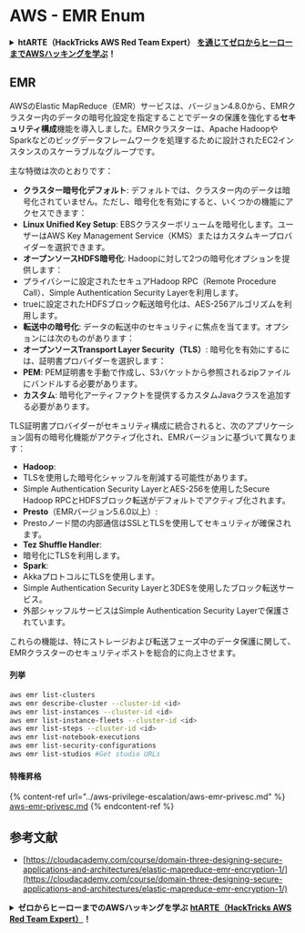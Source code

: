# AWS - EMR Enum

<details>

<summary><strong>htARTE（HackTricks AWS Red Team Expert）</strong> <a href="https://training.hacktricks.xyz/courses/arte"><strong>を通じてゼロからヒーローまでAWSハッキングを学ぶ</strong></a><strong>！</strong></summary>

HackTricksをサポートする他の方法：

* **HackTricksで企業を宣伝したい**または**HackTricksをPDFでダウンロードしたい**場合は、[**SUBSCRIPTION PLANS**](https://github.com/sponsors/carlospolop)をチェックしてください！
* [**公式PEASS＆HackTricksスワッグ**](https://peass.creator-spring.com)を入手する
* [**The PEASS Family**](https://opensea.io/collection/the-peass-family)を発見し、独占的な[**NFTs**](https://opensea.io/collection/the-peass-family)のコレクションを見つける
* **💬 [**Discordグループ**](https://discord.gg/hRep4RUj7f)または[**telegramグループ**](https://t.me/peass)に参加するか、**Twitter** 🐦 [**@hacktricks\_live**](https://twitter.com/hacktricks\_live)**をフォロー**してください。
* **HackTricks**と**HackTricks Cloud**のgithubリポジトリにPRを提出して、あなたのハッキングテクニックを共有してください。

</details>

## EMR

AWSのElastic MapReduce（EMR）サービスは、バージョン4.8.0から、EMRクラスター内のデータの暗号化設定を指定することでデータの保護を強化する**セキュリティ構成**機能を導入しました。EMRクラスターは、Apache HadoopやSparkなどのビッグデータフレームワークを処理するために設計されたEC2インスタンスのスケーラブルなグループです。

主な特徴は次のとおりです：

* **クラスター暗号化デフォルト**: デフォルトでは、クラスター内のデータは暗号化されていません。ただし、暗号化を有効にすると、いくつかの機能にアクセスできます：
* **Linux Unified Key Setup**: EBSクラスターボリュームを暗号化します。ユーザーはAWS Key Management Service（KMS）またはカスタムキープロバイダーを選択できます。
* **オープンソースHDFS暗号化**: Hadoopに対して2つの暗号化オプションを提供します：
* プライバシーに設定されたセキュアHadoop RPC（Remote Procedure Call）、Simple Authentication Security Layerを利用します。
* trueに設定されたHDFSブロック転送暗号化は、AES-256アルゴリズムを利用します。
* **転送中の暗号化**: データの転送中のセキュリティに焦点を当てます。オプションには次のものがあります：
* **オープンソースTransport Layer Security（TLS）**: 暗号化を有効にするには、証明書プロバイダーを選択します：
* **PEM**: PEM証明書を手動で作成し、S3バケットから参照されるzipファイルにバンドルする必要があります。
* **カスタム**: 暗号化アーティファクトを提供するカスタムJavaクラスを追加する必要があります。

TLS証明書プロバイダーがセキュリティ構成に統合されると、次のアプリケーション固有の暗号化機能がアクティブ化され、EMRバージョンに基づいて異なります：

* **Hadoop**:
* TLSを使用した暗号化シャッフルを削減する可能性があります。
* Simple Authentication Security LayerとAES-256を使用したSecure Hadoop RPCとHDFSブロック転送がデフォルトでアクティブ化されます。
* **Presto**（EMRバージョン5.6.0以上）:
* Prestoノード間の内部通信はSSLとTLSを使用してセキュリティが確保されます。
* **Tez Shuffle Handler**:
* 暗号化にTLSを利用します。
* **Spark**:
* AkkaプロトコルにTLSを使用します。
* Simple Authentication Security Layerと3DESを使用したブロック転送サービス。
* 外部シャッフルサービスはSimple Authentication Security Layerで保護されています。

これらの機能は、特にストレージおよび転送フェーズ中のデータ保護に関して、EMRクラスターのセキュリティポストを総合的に向上させます。

#### 列挙
```bash
aws emr list-clusters
aws emr describe-cluster --cluster-id <id>
aws emr list-instances --cluster-id <id>
aws emr list-instance-fleets --cluster-id <id>
aws emr list-steps --cluster-id <id>
aws emr list-notebook-executions
aws emr list-security-configurations
aws emr list-studios #Get studio URLs
```
#### 特権昇格

{% content-ref url="../aws-privilege-escalation/aws-emr-privesc.md" %}
[aws-emr-privesc.md](../aws-privilege-escalation/aws-emr-privesc.md)
{% endcontent-ref %}

## 参考文献

* [https://cloudacademy.com/course/domain-three-designing-secure-applications-and-architectures/elastic-mapreduce-emr-encryption-1/](https://cloudacademy.com/course/domain-three-designing-secure-applications-and-architectures/elastic-mapreduce-emr-encryption-1/)

<details>

<summary><strong>ゼロからヒーローまでのAWSハッキングを学ぶ</strong> <a href="https://training.hacktricks.xyz/courses/arte"><strong>htARTE（HackTricks AWS Red Team Expert）</strong></a><strong>！</strong></summary>

HackTricksをサポートする他の方法:

* **HackTricksで企業を宣伝したい**または**HackTricksをPDFでダウンロードしたい**場合は、[**SUBSCRIPTION PLANS**](https://github.com/sponsors/carlospolop)をチェックしてください！
* [**公式PEASS＆HackTricksスウォッグ**](https://peass.creator-spring.com)を入手する
* [**The PEASS Family**](https://opensea.io/collection/the-peass-family)を発見し、独占的な[**NFTs**](https://opensea.io/collection/the-peass-family)のコレクションを見つける
* **💬 [**Discordグループ**](https://discord.gg/hRep4RUj7f)または[**telegramグループ**](https://t.me/peass)に参加するか、**Twitter** 🐦 [**@hacktricks\_live**](https://twitter.com/hacktricks\_live)**をフォローする。**
* **ハッキングトリックを共有するために、** [**HackTricks**](https://github.com/carlospolop/hacktricks)と[**HackTricks Cloud**](https://github.com/carlospolop/hacktricks-cloud)のGitHubリポジトリにPRを提出する。

</details>
